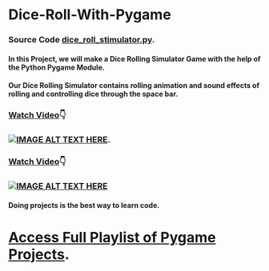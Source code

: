 # Dice-Roll-With-Pygame

### Source Code [dice_roll_stimulator.py](https://github.com/crazycodersonline/Dice-Roll-With-Pygame/blob/main/dice_roll_stimulator.py).

#### In this Project, we will make a Dice Rolling Simulator Game with the help of the Python Pygame Module. 
#### Our Dice Rolling Simulator contains rolling animation and sound effects of rolling and controlling dice through the space bar.

### [Watch Video](https://www.youtube.com/watch?v=R6mz31MKokQ):point_down:

### [![IMAGE ALT TEXT HERE](https://img.youtube.com/vi/R6mz31MKokQ/0.jpg)](https://www.youtube.com/watch?v=R6mz31MKokQ).


### [Watch Video](https://www.youtube.com/watch?v=ENGVE4bcUyo):point_down:

### [![IMAGE ALT TEXT HERE](https://img.youtube.com/vi/ENGVE4bcUyo/0.jpg)](https://www.youtube.com/watch?v=ENGVE4bcUyo)


#### Doing projects is the best way to learn code.

# [Access Full Playlist of Pygame Projects](https://www.youtube.com/playlist?list=PL-sBHWqYN7dVKxx3Ytg8tx7DSXqlLqX0x).
